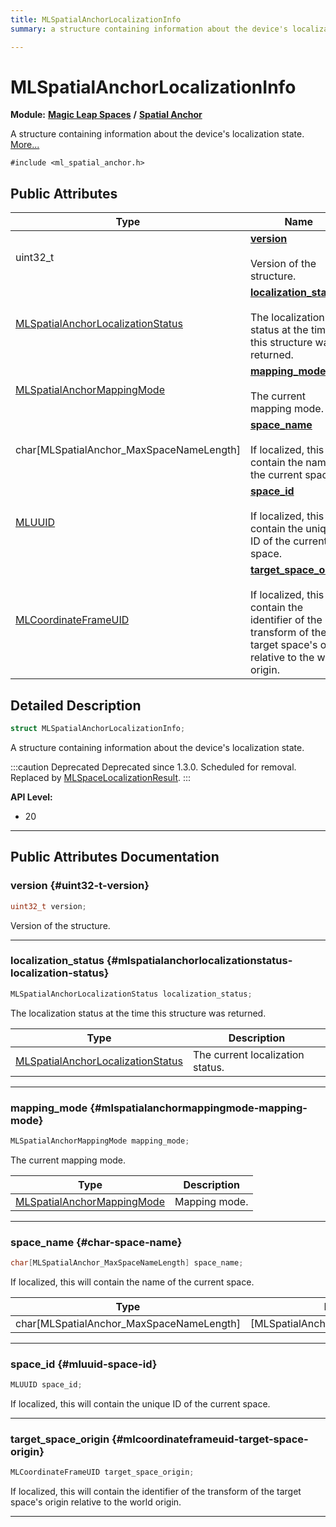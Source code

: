 ```yaml
---
title: MLSpatialAnchorLocalizationInfo
summary: a structure containing information about the device's localization state. 

---
```


# MLSpatialAnchorLocalizationInfo

**Module:** **[Magic Leap Spaces](/versioned_docs/version-14-Jun-2023/api-ref/api/Modules/group___magic_leap_spaces/group___magic_leap_spaces.md)** **/** **[Spatial Anchor](/versioned_docs/version-14-Jun-2023/api-ref/api/Modules/group___magic_leap_spaces/group___spatial_anchor/group___spatial_anchor.md)**



A structure containing information about the device's localization state.  [More...](#detailed-description)


`#include <ml_spatial_anchor.h>`

## Public Attributes

| Type           | Name           |
| -------------- | -------------- |
| uint32_t | **[version](/versioned_docs/version-14-Jun-2023/api-ref/api/Modules/group___magic_leap_spaces/group___spatial_anchor/struct_m_l_spatial_anchor_localization_info.md#uint32-t-version)** <br></br>Version of the structure.  |
| [MLSpatialAnchorLocalizationStatus](/versioned_docs/version-14-Jun-2023/api-ref/api/Modules/group___magic_leap_spaces/group___spatial_anchor/group___spatial_anchor.md#enums-mlspatialanchorlocalizationstatus) | **[localization_status](/versioned_docs/version-14-Jun-2023/api-ref/api/Modules/group___magic_leap_spaces/group___spatial_anchor/struct_m_l_spatial_anchor_localization_info.md#mlspatialanchorlocalizationstatus-localization-status)** <br></br>The localization status at the time this structure was returned.  |
| [MLSpatialAnchorMappingMode](/versioned_docs/version-14-Jun-2023/api-ref/api/Modules/group___magic_leap_spaces/group___spatial_anchor/group___spatial_anchor.md#enums-mlspatialanchormappingmode) | **[mapping_mode](/versioned_docs/version-14-Jun-2023/api-ref/api/Modules/group___magic_leap_spaces/group___spatial_anchor/struct_m_l_spatial_anchor_localization_info.md#mlspatialanchormappingmode-mapping-mode)** <br></br>The current mapping mode.  |
| char[MLSpatialAnchor_MaxSpaceNameLength] | **[space_name](/versioned_docs/version-14-Jun-2023/api-ref/api/Modules/group___magic_leap_spaces/group___spatial_anchor/struct_m_l_spatial_anchor_localization_info.md#char-space-name)** <br></br>If localized, this will contain the name of the current space.  |
| [MLUUID](/versioned_docs/version-14-Jun-2023/api-ref/api/Modules/group___common/struct_m_l_u_u_i_d.md) | **[space_id](/versioned_docs/version-14-Jun-2023/api-ref/api/Modules/group___magic_leap_spaces/group___spatial_anchor/struct_m_l_spatial_anchor_localization_info.md#mluuid-space-id)** <br></br>If localized, this will contain the unique ID of the current space.  |
| [MLCoordinateFrameUID](/versioned_docs/version-14-Jun-2023/api-ref/api/Modules/group___perception/struct_m_l_coordinate_frame_u_i_d.md) | **[target_space_origin](/versioned_docs/version-14-Jun-2023/api-ref/api/Modules/group___magic_leap_spaces/group___spatial_anchor/struct_m_l_spatial_anchor_localization_info.md#mlcoordinateframeuid-target-space-origin)** <br></br>If localized, this will contain the identifier of the transform of the target space's origin relative to the world origin.  |

## Detailed Description

```cpp
struct MLSpatialAnchorLocalizationInfo;
```

A structure containing information about the device's localization state. 



:::caution Deprecated
Deprecated since 1.3.0. Scheduled for removal. Replaced by [MLSpaceLocalizationResult](/versioned_docs/version-14-Jun-2023/api-ref/api/Modules/group___magic_leap_spaces/group___space/struct_m_l_space_localization_result.md). 
:::


**API Level:**
  * 20




-----------
## Public Attributes Documentation

### version {#uint32-t-version}

```cpp
uint32_t version;
```

Version of the structure. 





-----------

### localization_status {#mlspatialanchorlocalizationstatus-localization-status}

```cpp
MLSpatialAnchorLocalizationStatus localization_status;
```

The localization status at the time this structure was returned. 


| Type | Description |
|--|--|
| [MLSpatialAnchorLocalizationStatus](/versioned_docs/version-14-Jun-2023/api-ref/api/Modules/group___magic_leap_spaces/group___spatial_anchor/group___spatial_anchor.md#enums-mlspatialanchorlocalizationstatus) | The current localization status.  |






-----------

### mapping_mode {#mlspatialanchormappingmode-mapping-mode}

```cpp
MLSpatialAnchorMappingMode mapping_mode;
```

The current mapping mode. 


| Type | Description |
|--|--|
| [MLSpatialAnchorMappingMode](/versioned_docs/version-14-Jun-2023/api-ref/api/Modules/group___magic_leap_spaces/group___spatial_anchor/group___spatial_anchor.md#enums-mlspatialanchormappingmode) | Mapping mode.  |






-----------

### space_name {#char-space-name}

```cpp
char[MLSpatialAnchor_MaxSpaceNameLength] space_name;
```

If localized, this will contain the name of the current space. 


| Type | Description |
|--|--|
| char[MLSpatialAnchor_MaxSpaceNameLength] | [MLSpatialAnchor_MaxSpaceNameLength] |






-----------

### space_id {#mluuid-space-id}

```cpp
MLUUID space_id;
```

If localized, this will contain the unique ID of the current space. 





-----------

### target_space_origin {#mlcoordinateframeuid-target-space-origin}

```cpp
MLCoordinateFrameUID target_space_origin;
```

If localized, this will contain the identifier of the transform of the target space's origin relative to the world origin. 





-----------

